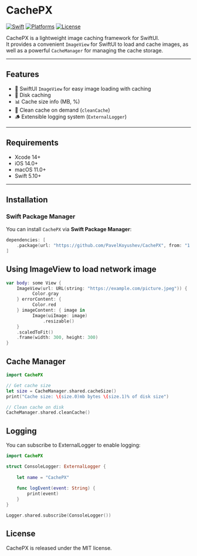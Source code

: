 # CachePX

[![Swift](https://img.shields.io/badge/Swift-5.10-orange.svg)](https://swift.org)
[![Platforms](https://img.shields.io/badge/platforms-iOS%2014.0%2B%20%7C%20macOS%2011.0%2B-lightgrey.svg)](https://developer.apple.com)
[![License](https://img.shields.io/badge/license-MIT-blue.svg)](LICENSE)

CachePX is a lightweight image caching framework for SwiftUI.  
It provides a convenient `ImageView` for SwiftUI to load and cache images, as well as a powerful `CacheManager` for managing the cache storage.

---

## Features

- 🚀 SwiftUI `ImageView` for easy image loading with caching  
- 💾 Disk caching 
- 📊 Cache size info (MB, %) 
- 🧹 Clean cache on demand (`cleanCache`)  
- 🪵 Extensible logging system (`ExternalLogger`)  

---

## Requirements

- Xcode 14+
- iOS 14.0+
- macOS 11.0+
- Swift 5.10+

---

## Installation

### Swift Package Manager

You can install `CachePX` via **Swift Package Manager**:

```swift
dependencies: [
    .package(url: "https://github.com/PavelKoyushev/CachePX", from: "1.0.0")
]
```

## Using ImageView to load network image

```swift
var body: some View {
    ImageView(url: URL(string: "https://example.com/picture.jpeg")) {
          Color.gray
    } errorContent: {
          Color.red
    } imageContent: { image in
          Image(uiImage: image)
              .resizable()
    }
    .scaledToFit()
    .frame(width: 300, height: 300)
}
```

## Cache Manager

```swift
import CachePX

// Get cache size
let size = CacheManager.shared.cacheSize()
print("Cache size: \(size.0)mb bytes \(size.1)% of disk size")

// Clean cache on disk
CacheManager.shared.cleanCache()
```

## Logging

You can subscribe to ExternalLogger to enable logging:


```swift
import CachePX

struct ConsoleLogger: ExternalLogger {
    
    let name = "CachePX"
    
    func logEvent(event: String) {
        print(event)
    }
}

Logger.shared.subscribe(ConsoleLogger())
```

## License

CachePX is released under the MIT license.
